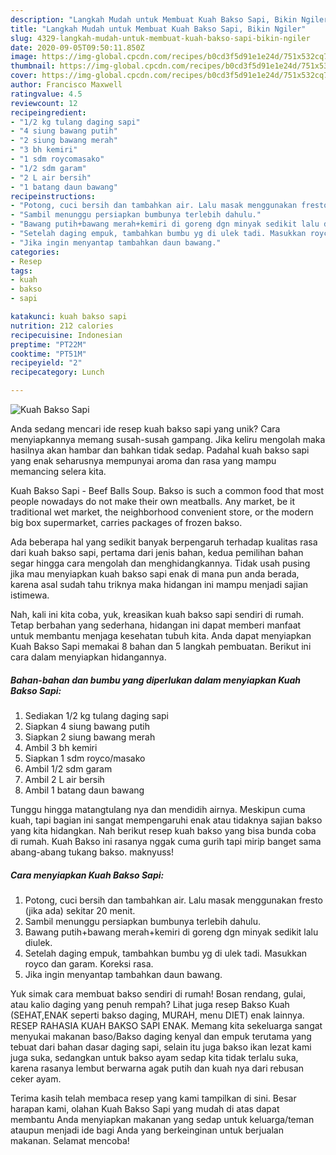 ```yaml
---
description: "Langkah Mudah untuk Membuat Kuah Bakso Sapi, Bikin Ngiler"
title: "Langkah Mudah untuk Membuat Kuah Bakso Sapi, Bikin Ngiler"
slug: 4329-langkah-mudah-untuk-membuat-kuah-bakso-sapi-bikin-ngiler
date: 2020-09-05T09:50:11.850Z
image: https://img-global.cpcdn.com/recipes/b0cd3f5d91e1e24d/751x532cq70/kuah-bakso-sapi-foto-resep-utama.jpg
thumbnail: https://img-global.cpcdn.com/recipes/b0cd3f5d91e1e24d/751x532cq70/kuah-bakso-sapi-foto-resep-utama.jpg
cover: https://img-global.cpcdn.com/recipes/b0cd3f5d91e1e24d/751x532cq70/kuah-bakso-sapi-foto-resep-utama.jpg
author: Francisco Maxwell
ratingvalue: 4.5
reviewcount: 12
recipeingredient:
- "1/2 kg tulang daging sapi"
- "4 siung bawang putih"
- "2 siung bawang merah"
- "3 bh kemiri"
- "1 sdm roycomasako"
- "1/2 sdm garam"
- "2 L air bersih"
- "1 batang daun bawang"
recipeinstructions:
- "Potong, cuci bersih dan tambahkan air. Lalu masak menggunakan fresto (jika ada) sekitar 20 menit."
- "Sambil menunggu persiapkan bumbunya terlebih dahulu."
- "Bawang putih+bawang merah+kemiri di goreng dgn minyak sedikit lalu diulek."
- "Setelah daging empuk, tambahkan bumbu yg di ulek tadi. Masukkan royco dan garam. Koreksi rasa."
- "Jika ingin menyantap tambahkan daun bawang."
categories:
- Resep
tags:
- kuah
- bakso
- sapi

katakunci: kuah bakso sapi 
nutrition: 212 calories
recipecuisine: Indonesian
preptime: "PT22M"
cooktime: "PT51M"
recipeyield: "2"
recipecategory: Lunch

---
```



![Kuah Bakso Sapi](https://img-global.cpcdn.com/recipes/b0cd3f5d91e1e24d/751x532cq70/kuah-bakso-sapi-foto-resep-utama.jpg)

Anda sedang mencari ide resep kuah bakso sapi yang unik? Cara menyiapkannya memang susah-susah gampang. Jika keliru mengolah maka hasilnya akan hambar dan bahkan tidak sedap. Padahal kuah bakso sapi yang enak seharusnya mempunyai aroma dan rasa yang mampu memancing selera kita.

Kuah Bakso Sapi - Beef Balls Soup. Bakso is such a common food that most people nowadays do not make their own meatballs. Any market, be it traditional wet market, the neighborhood convenient store, or the modern big box supermarket, carries packages of frozen bakso.

Ada beberapa hal yang sedikit banyak berpengaruh terhadap kualitas rasa dari kuah bakso sapi, pertama dari jenis bahan, kedua pemilihan bahan segar hingga cara mengolah dan menghidangkannya. Tidak usah pusing jika mau menyiapkan kuah bakso sapi enak di mana pun anda berada, karena asal sudah tahu triknya maka hidangan ini mampu menjadi sajian istimewa.


Nah, kali ini kita coba, yuk, kreasikan kuah bakso sapi sendiri di rumah. Tetap berbahan yang sederhana, hidangan ini dapat memberi manfaat untuk membantu menjaga kesehatan tubuh kita. Anda dapat menyiapkan Kuah Bakso Sapi memakai 8 bahan dan 5 langkah pembuatan. Berikut ini cara dalam menyiapkan hidangannya.

<!--inarticleads1-->

##### Bahan-bahan dan bumbu yang diperlukan dalam menyiapkan Kuah Bakso Sapi:

1. Sediakan 1/2 kg tulang daging sapi
1. Siapkan 4 siung bawang putih
1. Siapkan 2 siung bawang merah
1. Ambil 3 bh kemiri
1. Siapkan 1 sdm royco/masako
1. Ambil 1/2 sdm garam
1. Ambil 2 L air bersih
1. Ambil 1 batang daun bawang


Tunggu hingga matangtulang nya dan mendidih airnya. Meskipun cuma kuah, tapi bagian ini sangat mempengaruhi enak atau tidaknya sajian bakso yang kita hidangkan. Nah berikut resep kuah bakso yang bisa bunda coba di rumah. Kuah Bakso ini rasanya nggak cuma gurih tapi mirip banget sama abang-abang tukang bakso. maknyuss! 

<!--inarticleads2-->

##### Cara menyiapkan Kuah Bakso Sapi:

1. Potong, cuci bersih dan tambahkan air. Lalu masak menggunakan fresto (jika ada) sekitar 20 menit.
1. Sambil menunggu persiapkan bumbunya terlebih dahulu.
1. Bawang putih+bawang merah+kemiri di goreng dgn minyak sedikit lalu diulek.
1. Setelah daging empuk, tambahkan bumbu yg di ulek tadi. Masukkan royco dan garam. Koreksi rasa.
1. Jika ingin menyantap tambahkan daun bawang.


Yuk simak cara membuat bakso sendiri di rumah! Bosan rendang, gulai, atau kalio daging yang penuh rempah? Lihat juga resep Bakso Kuah (SEHAT,ENAK seperti bakso daging, MURAH, menu DIET) enak lainnya. RESEP RAHASIA KUAH BAKSO SAPI ENAK. Memang kita sekeluarga sangat menyukai makanan baso/Bakso daging kenyal dan empuk terutama yang tebuat dari bahan dasar daging sapi, selain itu juga bakso ikan lezat kami juga suka, sedangkan untuk bakso ayam sedap kita tidak terlalu suka, karena rasanya lembut berwarna agak putih dan kuah nya dari rebusan ceker ayam. 

Terima kasih telah membaca resep yang kami tampilkan di sini. Besar harapan kami, olahan Kuah Bakso Sapi yang mudah di atas dapat membantu Anda menyiapkan makanan yang sedap untuk keluarga/teman ataupun menjadi ide bagi Anda yang berkeinginan untuk berjualan makanan. Selamat mencoba!
